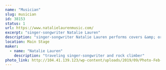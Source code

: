 ```yaml
---
name: "Musician"
slug: musician
id: 38153
status: 1
url: https://www.natalielaurenmusic.com/
excerpt: "singer-songwriter Natalie Lauren"
description: "singer-songwriter Natalie Lauren performs covers &amp; originals across many genres"
location: Main Stage
maker:
  - name: "Natalie Lauren"
    description: "traveling singer-songwriter and rock climber"
photo_link: http://104.41.139.123/wp-content/uploads/2019/09/Photo-Feb-02-5-12-06-PM_edit-2-781x1024.jpg
---
```

